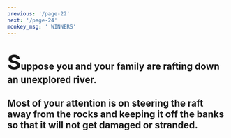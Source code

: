 ```yaml
---
previous: '/page-22'
next: '/page-24'
monkey_msg: ' WINNERS'
---
```


## <span style="font-size:47px;">S</span>uppose you and your family are rafting down an unexplored river.

## Most of your attention is on steering the raft away from the rocks and keeping it off the banks so that it will not get damaged or stranded.

